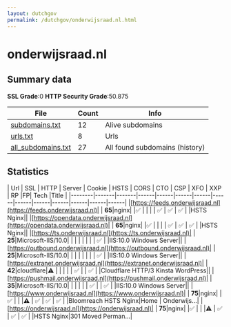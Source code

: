 ```yaml
---
layout: dutchgov
permalink: /dutchgov/onderwijsraad.nl.html
---
```



# onderwijsraad.nl
## Summary data


**SSL Grade**:0
**HTTP Security Grade**:50.875


| File       | Count | Info |
|------------|-------|------|
|[subdomains.txt](/data/onderwijsraad.nl/subdomains.txt)|12|Alive subdomains|
|[urls.txt](/data/onderwijsraad.nl/urls.txt)|8|Urls|
|[all_subdomains.txt](/data/onderwijsraad.nl/all_subdomains.txt)|27|All found subdomains (history)|


## Statistics


| Url | SSL | HTTP | Server | Cookie | HSTS | CORS | CTO | CSP | XFO | XXP | RP |FP| Tech |Title |
|--------|-------|-------|------|------|------|------|------|------|------|------|------|------|------|
|[https://feeds.onderwijsraad.nl](https://feeds.onderwijsraad.nl)| | **65**|nginx| |:white_check_mark: | | | | :white_check_mark: | :white_check_mark: | :white_check_mark: | |HSTS Nginx||
|[https://opendata.onderwijsraad.nl](https://opendata.onderwijsraad.nl)| | **65**|nginx| |:white_check_mark: | | | | :white_check_mark: | :white_check_mark: | :white_check_mark: | |HSTS Nginx||
|[https://ts.onderwijsraad.nl](https://ts.onderwijsraad.nl)| | **25**|Microsoft-IIS/10.0| | | | | | | | :white_check_mark: | |IIS:10.0 Windows Server||
|[https://outbound.onderwijsraad.nl](https://outbound.onderwijsraad.nl)| | **25**|Microsoft-IIS/10.0| | | | | | | | :white_check_mark: | |IIS:10.0 Windows Server||
|[https://extranet.onderwijsraad.nl](https://extranet.onderwijsraad.nl)| | **42**|cloudflare|:warning: | | | | | :white_check_mark: | | :white_check_mark: | |Cloudflare HTTP/3 Kinsta WordPress||
|[https://pushmail.onderwijsraad.nl](https://pushmail.onderwijsraad.nl)| | **35**|Microsoft-IIS/10.0| | | | | | :white_check_mark: | | :white_check_mark: | |IIS:10.0 Windows Server||
|[https://www.onderwijsraad.nl](https://www.onderwijsraad.nl)| | **75**|nginx| |:white_check_mark: | | |:warning: | :white_check_mark: | :white_check_mark: | :white_check_mark: | |Bloomreach HSTS Nginx|Home | Onderwijs...|
|[https://onderwijsraad.nl](https://onderwijsraad.nl)| | **75**|nginx| |:white_check_mark: | | |:warning: | :white_check_mark: | :white_check_mark: | :white_check_mark: | |HSTS Nginx|301 Moved Perman...|